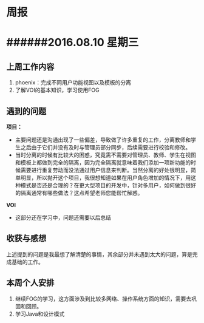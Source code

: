 # 周报
######2016.08.10 星期三
====
## 上周工作内容
1. phoenix：完成不同用户功能视图以及模板的分离
2. 了解VOI的基本知识，学习使用FOG


## 遇到的问题
**项目：**

- 主要问题还是沟通出现了一些偏差，导致做了许多重复的工作，分离教师和学生之后由于它们并没有及时与管理员部分同步，后续需要进行校验和修改。
- 当时分离的时候有比较大的困惑，究竟需不需要对管理员、教师、学生在视图和模板上都做到完全的隔离，因为完全隔离就意味着我们添加一项新功能的时候需要进行重复劳动而没法通过用户信息来判断。当然分离的好处很明显，简单明显，所以抛开这个项目，我很想知道如果在用户角色增加的情况下，用这种模式是否还是合理的？在更大型项目的开发中，针对多用户，如何做到很好的隔离通常有哪些做法？这点希望老师您能帮忙解惑。

**VOI**

- 这部分还在学习中，问题还需要以后总结

## 收获与感想

上述提到的问题是我最想了解清楚的事情，其余部分并未遇到太大的问题，算是完成基础的工作。

## 本周个人安排

1. 继续FOG的学习，这方面涉及到比较多网络、操作系统方面的知识，需要去巩固和回顾。
2. 学习Java和设计模式
